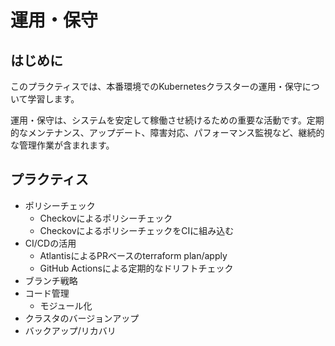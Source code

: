 # 運用・保守

## はじめに

このプラクティスでは、本番環境でのKubernetesクラスターの運用・保守について学習します。

運用・保守は、システムを安定して稼働させ続けるための重要な活動です。定期的なメンテナンス、アップデート、障害対応、パフォーマンス監視など、継続的な管理作業が含まれます。

## プラクティス

  - ポリシーチェック
    - Checkovによるポリシーチェック
    - CheckovによるポリシーチェックをCIに組み込む
  - CI/CDの活用
    - AtlantisによるPRベースのterraform plan/apply
    - GitHub Actionsによる定期的なドリフトチェック
  - ブランチ戦略
  - コード管理
    - モジュール化
  - クラスタのバージョンアップ
  - バックアップ/リカバリ
